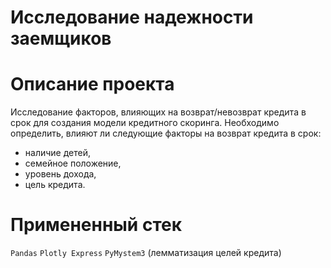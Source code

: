 # Исследование надежности заемщиков

# Описание проекта  
Исследование факторов, влияющих на возврат/невозврат кредита в срок для создания модели кредитного скоринга.
Необходимо определить, влияют ли следующие факторы на возврат кредита в срок:
- наличие детей,
- семейное положение,
- уровень дохода,
- цель кредита.

# Примененный стек 
`Pandas` `Plotly Express` `PyMystem3` (лемматизация целей кредита)
